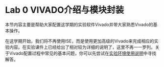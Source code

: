 # Lab 0 VIVADO介绍与模块封装

本节内容主要是帮助大家配置这学期的实验软件Vivado并带大家熟悉Vivado的基本操作。

在这学期开始，我们将不再使用ISE，而是使用更加高级的Vivado来完成相应的实验内容。在实验课件上已经给出了相对较为详细的说明了，这里不再一一罗列。关于Vivado配置过程中常见的基本问题，你可以先尝试在[实验环境使用说明](/appends/environment)中寻找解答。


